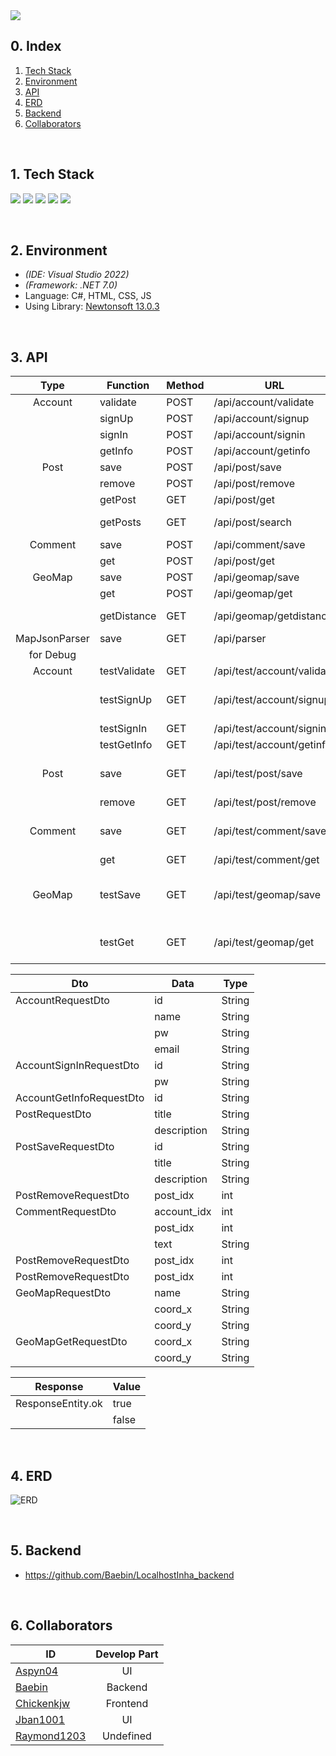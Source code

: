 <img src="https://capsule-render.vercel.app/api?type=waving&color=40E0D0&height=300&section=header&text=Localhost:Inha&fontSize=90" />

## 0. Index
1. [Tech Stack](#1-tech-stack)
2. [Environment](#2-environment)
3. [API](#3-api)
4. [ERD](#4-erd)
5. [Backend](#5-backend)
6. [Collaborators](#6-collaborators)

</br>

## 1. Tech Stack
<img src="https://img.shields.io/badge/HTML-E34F26?style=for-the-badge&logo=HTML5&logoColor=white"> <img src="https://img.shields.io/badge/CSS-1572B6?style=for-the-badge&logo=CSS3&logoColor=white"> <img src="https://img.shields.io/badge/Javascript-F7DF1E?style=for-the-badge&logo=Javascript&logoColor=black"> <img src="https://img.shields.io/badge/Blazor-512BD4?style=for-the-badge&logo=Blazor&logoColor=white"> <img src="https://img.shields.io/badge/SpringBoot-6DB33F?style=for-the-badge&logo=SpringBoot&logoColor=white">

</br>

## 2. Environment

- *(IDE: Visual Studio 2022)*
- *(Framework: .NET 7.0)*
- Language: C#, HTML, CSS, JS
- Using Library:
  [Newtonsoft 13.0.3](https://www.nuget.org/packages/Newtonsoft.Json/)

</br>

## 3. API

| Type | Function | Method | URL | Parameter | Dto | Return |
| :---: | --- | --- | --- | --- | --- | --- |
| Account | validate | POST | /api/account/validate | | AccountRequestDto | ResponseEntity.ok |
| | signUp | POST | /api/account/signup | | AccountRequestDto | ResponseEntity.ok |
| | signIn | POST | /api/account/signin | | AccountSignInRequestDto | ResponseEntity.ok |
| | getInfo | POST | /api/account/getinfo | | AccountGetInfoRequestDto | Json |
| Post | save | POST | /api/post/save | | PostSaveRequestDto | ResponseEntity.ok |
| | remove | POST | /api/post/remove | | PostRemoveRequestDto | ResponseEntity.ok |
| | getPost | GET | /api/post/get | ?id={id} | | Json |
| | getPosts | GET | /api/post/search | ?page={page}&size={size} | | Json |
| Comment | save | POST | /api/comment/save | | CommentRequestDto | ResponseEntity.ok |
| | get | POST | /api/post/get | | CommentRequestDto | Json |
| GeoMap | save | POST | /api/geomap/save | | GeoMapRequestDto | String |
| | get | POST | /api/geomap/get | | GeoMapGetRequestDto | Json |
| | getDistance | GET | /api/geomap/getdistance | ?x1={x1}&y1={y1}&x2={x2}&y2={y2} | | Double |
| MapJsonParser | save | GET | /api/parser | | | String |
| for Debug | | | | | | |
| Account | testValidate | GET | /api/test/account/validate | ?id={id} | | ResponseEntity.ok |
| | testSignUp | GET | /api/test/account/signup | ?id={id}&name={name}&pw={pw}&email={email} | | ResponseEntity.ok |
| | testSignIn | GET | /api/test/account/signin | ?id={id}&pw={pw} | | ResponseEntity.ok |
| | testGetInfo | GET | /api/test/account/getinfo | ?id={id} | | Json |
| Post | save | GET | /api/test/post/save | ?id={id}&title={title}&description={description} | | Json |
| | remove | GET | /api/test/post/remove | ?post_idx={post_idx} | | ResponseEntity.ok |
| Comment | save | GET | /api/test/comment/save | ?account_idx={account_idx}&post_idx={post_idx}&text={text} | | Json |
| | get | GET | /api/test/comment/get | ?post_idx={post_idx} | | Json |
| GeoMap | testSave | GET | /api/test/geomap/save | ?name={name}&coord_x={coord_x}&coord_y={coord_y} | | String |
| | testGet | GET | /api/test/geomap/get | ?coord_x={coord_x}&coord_y={coord_y} | | Json |

| Dto | Data | Type |
| --- | --- | --- |
| AccountRequestDto | id | String |
| | name | String |
| | pw | String |
| | email | String |
| AccountSignInRequestDto | id | String |
| | pw | String |
| AccountGetInfoRequestDto | id | String |
| PostRequestDto | title | String |
| | description | String |
| PostSaveRequestDto | id | String |
| | title | String |
| | description | String |
| PostRemoveRequestDto | post_idx | int |
| CommentRequestDto | account_idx | int |
| | post_idx | int |
| | text | String |
| PostRemoveRequestDto | post_idx | int |
| PostRemoveRequestDto | post_idx | int |
| GeoMapRequestDto | name | String |
| | coord_x | String |
| | coord_y | String |
| GeoMapGetRequestDto | coord_x | String |
| | coord_y | String |

| Response | Value |
| --- | --- |
| ResponseEntity.ok | true |
| | false |

</br>

## 4. ERD
![ERD](https://github.com/chickenkjw/HappyZero/assets/63220297/adfb1651-806c-4e9d-bc00-52ff8d0bd10b)

</br>

## 5. Backend
- https://github.com/Baebin/LocalhostInha_backend

</br>

## 6. Collaborators
| ID | Develop Part |
| --- | :---: |
| [Aspyn04](https://github.com/Aspyn04) | UI |
| [Baebin](https://github.com/Baebin) | Backend |
| [Chickenkjw](https://github.com/Chickenkjw) | Frontend |
| [Jban1001](https://github.com/Jban1001) | UI |
| [Raymond1203](https://github.com/Raymond1203) | Undefined |

